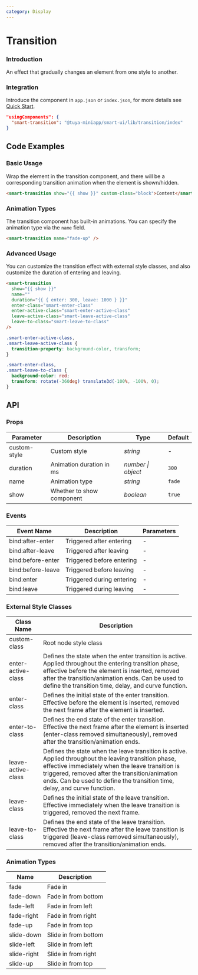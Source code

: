 ```yaml
---
category: Display
---
```


# Transition

### Introduction

An effect that gradually changes an element from one style to another.

### Integration

Introduce the component in `app.json` or `index.json`, for more details see [Quick Start](/material/smartui?comId=help-getting-started&appType=miniapp).

```json
"usingComponents": {
  "smart-transition": "@tuya-miniapp/smart-ui/lib/transition/index"
}
```

## Code Examples

### Basic Usage

Wrap the element in the transition component, and there will be a corresponding transition animation when the element is shown/hidden.

```html
<smart-transition show="{{ show }}" custom-class="block">Content</smart-transition>
```

### Animation Types

The transition component has built-in animations. You can specify the animation type via the `name` field.

```html
<smart-transition name="fade-up" />
```

### Advanced Usage

You can customize the transition effect with external style classes, and also customize the duration of entering and leaving.

```html
<smart-transition
  show="{{ show }}"
  name=""
  duration="{{ { enter: 300, leave: 1000 } }}"
  enter-class="smart-enter-class"
  enter-active-class="smart-enter-active-class"
  leave-active-class="smart-leave-active-class"
  leave-to-class="smart-leave-to-class"
/>
```

```css
.smart-enter-active-class,
.smart-leave-active-class {
  transition-property: background-color, transform;
}

.smart-enter-class,
.smart-leave-to-class {
  background-color: red;
  transform: rotate(-360deg) translate3d(-100%, -100%, 0);
}
```

## API

### Props

| Parameter    | Description            | Type               | Default |
| ------------ | ---------------------- | ------------------ | ------- |
| custom-style | Custom style           | _string_           | -       |
| duration     | Animation duration in ms | _number \| object_ | `300`   |
| name         | Animation type         | _string_           | `fade`  |
| show         | Whether to show component | _boolean_         | `true`  |

### Events

| Event Name        | Description    | Parameters |
| ----------------- | -------------- | ---------- |
| bind:after-enter  | Triggered after entering | -  |
| bind:after-leave  | Triggered after leaving  | -  |
| bind:before-enter | Triggered before entering | -  |
| bind:before-leave | Triggered before leaving | -  |
| bind:enter        | Triggered during entering | -  |
| bind:leave        | Triggered during leaving | -  |

### External Style Classes

| Class Name         | Description                                                                                                                                                     |
| ------------------ | --------------------------------------------------------------------------------------------------------------------------------------------------------------- |
| custom-class       | Root node style class                                                                                                                                           |
| enter-active-class | Defines the state when the enter transition is active. Applied throughout the entering transition phase, effective before the element is inserted, removed after the transition/animation ends. Can be used to define the transition time, delay, and curve function. |
| enter-class        | Defines the initial state of the enter transition. Effective before the element is inserted, removed the next frame after the element is inserted.               |
| enter-to-class     | Defines the end state of the enter transition. Effective the next frame after the element is inserted (enter-class removed simultaneously), removed after the transition/animation ends. |
| leave-active-class | Defines the state when the leave transition is active. Applied throughout the leaving transition phase, effective immediately when the leave transition is triggered, removed after the transition/animation ends. Can be used to define the transition time, delay, and curve function. |
| leave-class        | Defines the initial state of the leave transition. Effective immediately when the leave transition is triggered, removed the next frame.                         |
| leave-to-class     | Defines the end state of the leave transition. Effective the next frame after the leave transition is triggered (leave-class removed simultaneously), removed after the transition/animation ends. |

### Animation Types

| Name        | Description   |
| ----------- | ------------- |
| fade        | Fade in       |
| fade-down   | Fade in from bottom |
| fade-left   | Fade in from left   |
| fade-right  | Fade in from right  |
| fade-up     | Fade in from top    |
| slide-down  | Slide in from bottom |
| slide-left  | Slide in from left   |
| slide-right | Slide in from right  |
| slide-up    | Slide in from top    |